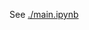 See [./main.ipynb](https://nbviewer.jupyter.org/github/sPHENIX-Collaboration/analysis_tpc_prototype/blob/master/fnal_2019/dEdx/main.ipynb)
